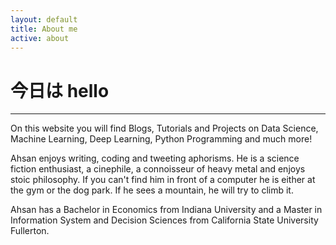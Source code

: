 ```yaml
---
layout: default
title: About me
active: about
---
```


<p><h1>今日は hello</h1></p>

___


On this website you will find Blogs, Tutorials and Projects on Data Science, Machine Learning, Deep Learning, Python Programming and much more!

Ahsan enjoys writing, coding and tweeting aphorisms. He is a science fiction enthusiast, a cinephile, a connoisseur of heavy metal and enjoys stoic philosophy. If you can't find him in front of a computer he is either at the gym or the dog park. If he sees a mountain, he will try to climb it.

Ahsan has a Bachelor in Economics from Indiana University and a Master in Information System and Decision Sciences from California State University Fullerton.
 






